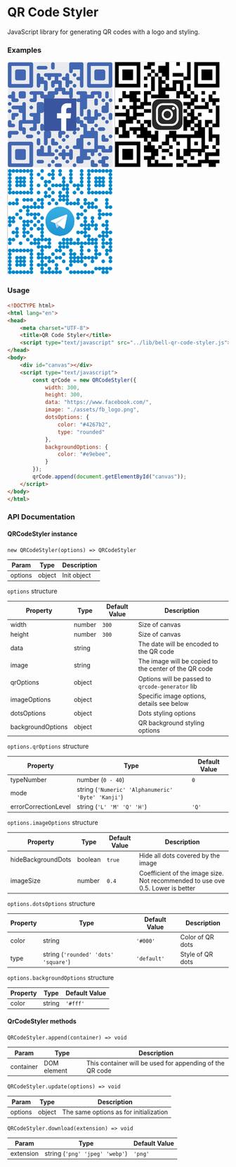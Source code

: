 # QR Code Styler

JavaScript library for generating QR codes with a logo and styling.

### Examples

<p float="left">
<img style="display:inline-block" src="src/assets/facebook_example.png" width="240" />
<img style="display:inline-block" src="src/assets/instagram_example.png" width="240" />
<img style="display:inline-block" src="src/assets/telegram_example.png" width="240" />
</p>

### Usage

```HTML
<!DOCTYPE html>
<html lang="en">
<head>
    <meta charset="UTF-8">
    <title>QR Code Styler</title>
    <script type="text/javascript" src="../lib/bell-qr-code-styler.js"></script>
</head>
<body>
    <div id="canvas"></div>
    <script type="text/javascript">
        const qrCode = new QRCodeStyler({
            width: 300,
            height: 300,
            data: "https://www.facebook.com/",
            image: "./assets/fb_logo.png",
            dotsOptions: {
                color: "#4267b2",
                type: "rounded"
            },
            backgroundOptions: {
                color: "#e9ebee",
            }
        });
        qrCode.append(document.getElementById("canvas"));
    </script>
</body>
</html>
```

### API Documentation

#### QRCodeStyler instance
`new QRCodeStyler(options) => QRCodeStyler`

Param  |Type  |Description
-------|------|------------
options|object|Init object

`options` structure

Property         |Type  |Default Value|Description
-----------------|------|-------------|-----------------------------------------------------
width            |number|`300`        |Size of canvas
height           |number|`300`        |Size of canvas
data             |string|             |The date will be encoded to the QR code
image            |string|             |The image will be copied to the center of the QR code
qrOptions        |object|             |Options will be passed to `qrcode-generator` lib
imageOptions     |object|             |Specific image options, details see below
dotsOptions      |object|             |Dots styling options
backgroundOptions|object|             |QR background styling options

`options.qrOptions` structure

Property            |Type                                              |Default Value
--------------------|--------------------------------------------------|-------------
typeNumber          |number (`0 - 40`)                                 |`0`
mode                |string (`'Numeric' 'Alphanumeric' 'Byte' 'Kanji'`)|
errorCorrectionLevel|string (`'L' 'M' 'Q' 'H'`)                        |`'Q'`

`options.imageOptions` structure

Property          |Type   |Default Value|Description
------------------|-------|-------------|------------------------------------------------------------------------------
hideBackgroundDots|boolean|`true`       |Hide all dots covered by the image
imageSize         |number |`0.4`        |Coefficient of the image size. Not recommended to use ove 0.5. Lower is better

`options.dotsOptions` structure

Property|Type                                |Default Value|Description
--------|------------------------------------|-------------|-----------------
color  |string                              |`'#000'`     |Color of QR dots
type    |string (`'rounded' 'dots' 'square'`)|`'default'`  |Style of QR dots

`options.backgroundOptions` structure

Property|Type  |Default Value
--------|------|-------------
color  |string|`'#fff'`

#### QrCodeStyler methods
`QRCodeStyler.append(container) => void`

Param    |Type       |Description
---------|-----------|-----------
container|DOM element|This container will be used for appending of the QR code

`QRCodeStyler.update(options) => void`

Param  |Type  |Description
-------|------|--------------------------------------
options|object|The same options as for initialization

`QRCodeStyler.download(extension) => void`

Param    |Type                          |Default Value
---------|------------------------------|-------------
extension|string (`'png' 'jpeg' 'webp'`)|`'png'`

